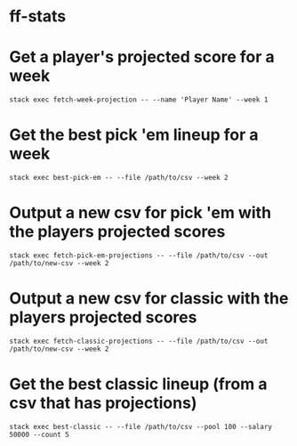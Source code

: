 # ff-stats

# Get a player's projected score for a week

`stack exec fetch-week-projection -- --name 'Player Name' --week 1`

# Get the best pick 'em lineup for a week

`stack exec best-pick-em -- --file /path/to/csv --week 2`

# Output a new csv for pick 'em with the players projected scores

`stack exec fetch-pick-em-projections -- --file /path/to/csv --out /path/to/new-csv --week 2`

# Output a new csv for classic with the players projected scores

`stack exec fetch-classic-projections -- --file /path/to/csv --out /path/to/new-csv --week 2`

# Get the best classic lineup (from a csv that has projections)

`stack exec best-classic -- --file /path/to/csv --pool 100 --salary 50000 --count 5`
